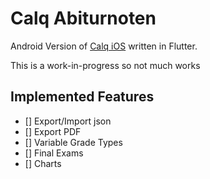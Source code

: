 # Calq Abiturnoten

Android Version of [Calq iOS](https://github.com/AKORA-Studios/Calq) written in Flutter.

This is a work-in-progress so not much works

## Implemented Features

* [] Export/Import json
* [] Export PDF
* [] Variable Grade Types
* [] Final Exams
* [] Charts